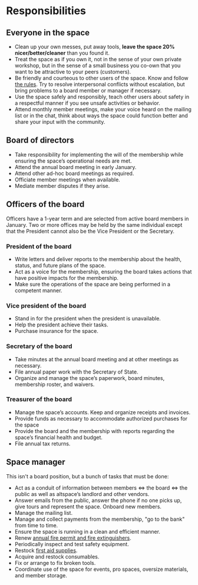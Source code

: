 # Responsibilities

## Everyone in the space

* Clean up your own messes, put away tools, **leave the space 20%
nicer/better/cleaner** than you found it.
* Treat the space as if you own it, not in the sense of your own private
workshop, but in the sense of a small business you co-own that you want to be
attractive to your peers (customers).
* Be friendly and courteous to other users of the space. Know and follow [the
rules](https://www.altspaceseattle.com/alt-rules/). Try to resolve
interpersonal conflicts without escalation, but bring problems to a board
member or manager if necessary.
* Use the space safely and responsibly, teach other users about safety in a
respectful manner if you see unsafe activities or behavior.
* Attend monthly member meetings, make your voice heard on the mailing list or in
the chat, think about ways the space could function better and share your input
with the community.


## Board of directors

* Take responsibility for implementing the will of the membership while ensuring
the space’s operational needs are met.
* Attend the annual board meeting in early January.
* Attend other ad-hoc board meetings as required.
* Officiate member meetings when available.
* Mediate member disputes if they arise.


## Officers of the board

Officers have a 1-year term and are selected from active board members
in January. Two or more offices may be held by the same individual except
that the President cannot also be the Vice President or the Secretary.

### President of the board

* Write letters and deliver reports to the membership about the health, status,
and future plans of the space.
* Act as a voice for the membership, ensuring the board takes actions that have
positive impacts for the membership.
* Make sure the operations of the space are being performed in a competent
manner.

### Vice president of the board

* Stand in for the president when the president is unavailable.
* Help the president achieve their tasks.
* Purchase insurance for the space.

### Secretary of the board

* Take minutes at the annual board meeting and at other meetings as necessary.
* File annual paper work with the Secretary of State.
* Organize and manage the space’s paperwork, board minutes, membership roster,
and waivers.

### Treasurer of the board

* Manage the space’s accounts. Keep and organize receipts and invoices.
* Provide funds as necessary to accommodate authorized purchases for the space
* Provide the board and the membership with reports regarding the space’s financial health and budget.
* File annual tax returns.


## Space manager

This isn't a board position, but a bunch of tasks that must be done:

* Act as a conduit of information between members <=> the board <=> the public as
well as altspace’s landlord and other vendors.
* Answer emails from the public, answer the phone if no one picks up, give tours
and represent the space. Onboard new members.
* Manage the mailing list.
* Manage and collect payments from the membership, "go to the bank" from time to
time.
* Ensure the space is running in a clean and efficient manner.
* Renew [annual fire permit and fire extinguishers](fire_permit.md).
* Periodically inspect and test safety equipment.
* Restock [first aid supplies](first_aid.md).
* Acquire and restock consumables.
* Fix or arrange to fix broken tools.
* Coordinate use of the space for events, pro spaces, oversize materials, and
member storage.

